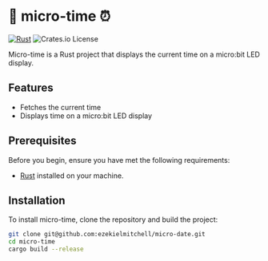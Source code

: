 # 🦀 micro-time ⏰

[![Rust](https://img.shields.io/badge/Rust-1.50%2B-orange.svg)](https://www.rust-lang.org/)
![Crates.io License](https://img.shields.io/crates/l/:crate)



Micro-time is a Rust project that displays the current time on a micro:bit LED display.

## Features

- Fetches the current time
- Displays time on a micro:bit LED display

## Prerequisites

Before you begin, ensure you have met the following requirements:

- [Rust](https://www.rust-lang.org/tools/install) installed on your machine.

## Installation

To install micro-time, clone the repository and build the project:

```bash
git clone git@github.com:ezekielmitchell/micro-date.git
cd micro-time
cargo build --release
